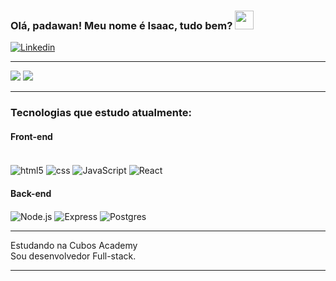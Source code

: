 <h3>Olá, padawan! Meu nome é Isaac, tudo bem? <img src="https://www.clipartmax.com/png/full/31-313022_resistance-by-pointingmonkey-star-wars-rebel-symbol.png" width="30px"></h3>

[![Linkedin](https://img.shields.io/badge/LinkedIn-0077B5?style=for-the-badge&logo=linkedin&logoColor=white)](https://www.linkedin.com/in/isaac-jbs/)

<hr>

<img align='+' src="https://github-readme-stats.vercel.app/api?username=IsaacJBS&show_icons=true&title_color=783c00&text_color=af552e&icon_color=783c00&bg_color=f8efd4&cache_seconds=2300">

<img src="https://img.shields.io/static/v1?label=Overview&message=Isaac Jordão&color=f8efd4&style=for-the-badge&logo=GitHub">

<hr>

<h3> Tecnologias que estudo atualmente: </h3>

<h4>Front-end</h4>
<div style= 'display: inline_block'><br>
<img align='center' alt= 'html5' src='https://img.shields.io/badge/HTML5-E34F26?style=for-the-badge&logo=html5&logoColor=white'>
<img align='center' alt= 'css' src='https://img.shields.io/badge/CSS3-1572B6?style=for-the-badge&logo=css3&logoColor=white'>
<img align='center' alt= 'JavaScript' src='https://img.shields.io/badge/JavaScript-F7DF1E?style=for-the-badge&logo=javascript&logoColor=black'>
<img align='center' alt= 'React' src='https://img.shields.io/badge/React-20232A?style=for-the-badge&logo=react&logoColor=61DAFB'>
<h4>Back-end</h4>
<img align='center' alt= 'Node.js' src='https://img.shields.io/badge/Node.js-43853D?style=for-the-badge&logo=node.js&logoColor=white'>
<img align='center' alt= 'Express' src='https://img.shields.io/badge/Express.js-404D59?style=for-the-badge'>
<img align='center' alt= 'Postgres' src='https://img.shields.io/badge/PostgreSQL-316192?style=for-the-badge&logo=postgresql&logoColor=white'>

</div>
<hr>

<p>
Estudando na Cubos Academy<br/>
Sou desenvolvedor Full-stack.
</p>
<hr>

